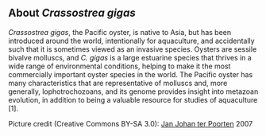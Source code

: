 About *Crassostrea gigas*
-------------------------

*Crassostrea gigas*, the Pacific oyster, is native to Asia, but has been
introduced around the world, intentionally for aquaculture, and
accidentally such that it is sometimes viewed as an invasive species.
Oysters are sessile bivalve molluscs, and *C. gigas* is a large
estuarine species that thrives in a wide range of environmental
conditions, helping to make it the most commercially important oyster
species in the world. The Pacific oyster has many characteristics that
are representative of molluscs and, more generally, lophotrochozoans,
and its genome provides insight into metazoan evolution, in addition to
being a valuable resource for studies of aquaculture \[1\].

Picture credit (Creative Commons BY-SA 3.0): [Jan Johan ter
Poorten](http://commons.wikimedia.org/wiki/File:Crassostrea_gigas.jpg)
2007
